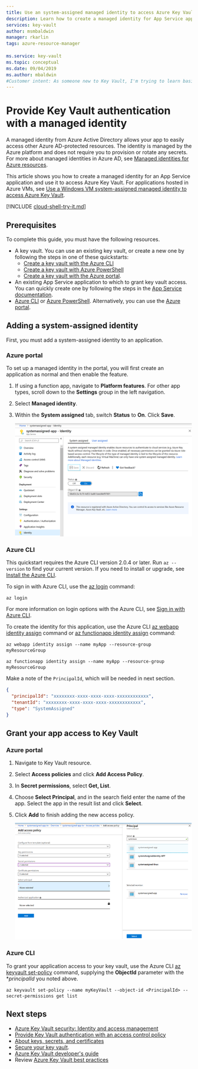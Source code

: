 ```yaml
---
title: Use an system-assigned managed identity to access Azure Key Vault
description: Learn how to create a managed identity for App Service applications and how to use it to access Azure Key Vault
services: key-vault
author: msmbaldwin
manager: rkarlin
tags: azure-resource-manager

ms.service: key-vault
ms.topic: conceptual
ms.date: 09/04/2019
ms.author: mbaldwin
#Customer intent: As someone new to Key Vault, I'm trying to learn basic concepts that can help me understand Key Vault documentation.
---
```

# Provide Key Vault authentication with a managed identity

A managed identity from Azure Active Directory allows your app to easily access other Azure AD-protected resources. The identity is managed by the Azure platform and does not require you to provision or rotate any secrets. For more about managed identities in Azure AD, see [Managed identities for Azure resources](../active-directory/managed-identities-azure-resources/overview.md). 

This article shows you how to create a managed identity for an App Service application and use it to access Azure Key Vault. For applications hosted in Azure VMs, see [Use a Windows VM system-assigned managed identity to access Azure Key Vault](../active-directory/managed-identities-azure-resources/tutorial-windows-vm-access-nonaad.md).


[!INCLUDE [cloud-shell-try-it.md](../../includes/cloud-shell-try-it.md)]

## Prerequisites 

To complete this guide, you must have the following resources. 

- A key vault. You can use an existing key vault, or create a new one by following the steps in one of these quickstarts:
   - [Create a key vault with the Azure CLI](quick-create-cli.md)
   - [Create a key vault with Azure PowerShell](quick-create-powershell.md)
   - [Create a key vault with the Azure portal](quick-create-portal.md).
- An existing App Service application to which to grant key vault access. You can quickly create one by following the steps in the [App Service documentation](../app-service/overview.md).
- [Azure CLI](/cli/azure/install-azure-cli?view=azure-cli-latest) or [Azure PowerShell](/powershell/azure/overview). Alternatively, you can use the [Azure portal](http://portal.azure.com).


## Adding a system-assigned identity 

First, you must add a system-assigned identity to an application. 
 
### Azure portal 

To set up a managed identity in the portal, you will first create an application as normal and then enable the feature. 

1. If using a function app, navigate to **Platform features**. For other app types, scroll down to the **Settings** group in the left navigation. 

1. Select **Managed identity**. 

1. Within the **System assigned** tab, switch **Status** to **On**. Click **Save**. 

	![](./media/managed-identity-system-assigned.png)

### Azure CLI

This quickstart requires the Azure CLI version 2.0.4 or later. Run `az --version` to find your current version. If you need to install or upgrade, see [Install the Azure CLI](/cli/azure/install-azure-cli?view=azure-cli-latest). 

To sign in with Azure CLI, use the [az login](/cli/azure/reference-index?view=azure-cli-latest#az-login) command:

```azurecli-interactive
az login
```

For more information on login options with the Azure CLI, see [Sign in with Azure CLI](/cli/azure/authenticate-azure-cli?view=azure-cli-latest). 

To create the identity for this application, use the Azure CLI [az webapp identity assign](/cli/azure/webapp/identity?view=azure-cli-latest#az-webapp-identity-assign) command or [az functionapp identity assign](/cli/azure/functionapp/identity?view=azure-cli-latest#az-functionapp-identity-assign) command:


```azurecli-interactive
az webapp identity assign --name myApp --resource-group myResourceGroup
```

```azurecli-interactive
az functionapp identity assign --name myApp --resource-group myResourceGroup
```

Make a note of the `PrincipalId`, which will be needed in next section.

```json
{
  "principalId": "xxxxxxxx-xxxx-xxxx-xxxx-xxxxxxxxxxxx",
  "tenantId": "xxxxxxxx-xxxx-xxxx-xxxx-xxxxxxxxxxxx",
  "type": "SystemAssigned"
}
```
## Grant your app access to Key Vault 

### Azure portal

1.	Navigate to Key Vault resource. 

1.	Select **Access policies** and click **Add Access Policy**. 

1.	In **Secret permissions**, select **Get, List**. 

1.	Choose **Select Principal**, and in the search field enter the name of the app.  Select the app in the result list and click **Select**. 

1.	Click **Add** to finish adding the new access policy.

	![](./media/managed-identity-access-policy.png)

### Azure CLI

To grant your application access to your key vault, use the Azure CLI [az keyvault set-policy](/cli/azure/keyvault?view=azure-cli-latest#az-keyvault-set-policy) command, supplying the **ObjectId** parameter with the **principalId* you noted above.

```azurecli-interactive
az keyvault set-policy --name myKeyVault --object-id <PrincipalId> --secret-permissions get list 
```

## Next steps

- [Azure Key Vault security: Identity and access management](overview-security.md#identity-and-access-management)
- [Provide Key Vault authentication with an access control policy](key-vault-group-permissions-for-apps.md)
- [About keys, secrets, and certificates](about-keys-secrets-and-certificates.md)
- [Secure your key vault](key-vault-secure-your-key-vault.md).
- [Azure Key Vault developer's guide](key-vault-developers-guide.md)
- Review [Azure Key Vault best practices](key-vault-best-practices.md)